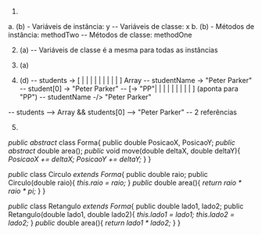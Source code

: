 1.
a. (b) - Variáveis de instância: y -- Variáveis de classe: x
b. (b) - Métodos de instância: methodTwo -- Métodos de classe: methodOne

2. (a) -- Variáveis de classe é a mesma para todas as instâncias 

3. (a)

4. (d) 
  -- students -> [ | | | | | | | | | ] Array
  -- studentName -> "Peter Parker"
  -- student[0] -> "Peter Parker" -- [-> "PP"| | | | | | | | | ] (aponta para "PP")
  -- studentName -/> "Peter Parker"

  -- students --> Array && students[0] --> "Peter Parker" -- 2 referências

5.
*public abstract* class Forma{
  public double PosicaoX, PosicaoY;
  *public abstract* double area();
  *public* void move(double deltaX, double deltaY){
    *PosicaoX += deltaX;*
    *PosicaoY += deltaY;*
  }
}

*public* class Circulo *extends Forma*{
  public double raio;
  public Circulo(double raio){
    *this.raio = raio;*
  }
  *public* double area(){
    *return raio * raio * pi;* 
  }
}

*public* class Retangulo *extends Forma*{
  public double lado1, lado2;
  public Retangulo(double lado1, double lado2){
    *this.lado1 = lado1;*
    *this.lado2 = lado2;*
  }
  *public* double area(){
    *return lado1 * lado2;*
  }
}

